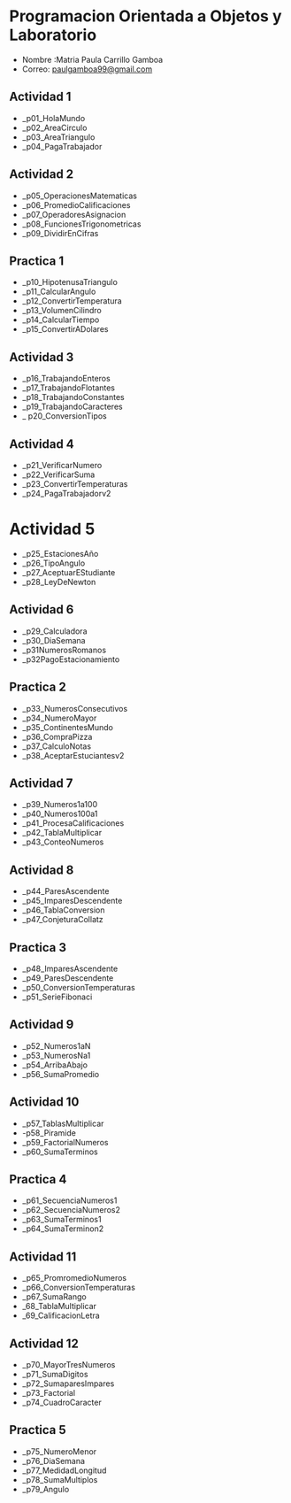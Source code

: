 # Programacion Orientada a Objetos y Laboratorio

- Nombre :Matria Paula Carrillo Gamboa
- Correo: paulgamboa99@gmail.com

## Actividad 1
- _p01_HolaMundo
- _p02_AreaCirculo
- _p03_AreaTriangulo
- _p04_PagaTrabajador

## Actividad 2
- _p05_OperacionesMatematicas
- _p06_PromedioCalificaciones
- _p07_OperadoresAsignacion
- _p08_FuncionesTrigonometricas
- _p09_DividirEnCifras

## Practica 1
- _p10_HipotenusaTriangulo
- _p11_CalcularAngulo
- _p12_ConvertirTemperatura
- _p13_VolumenCilindro
- _p14_CalcularTiempo
- _p15_ConvertirADolares

## Actividad 3
- _p16_TrabajandoEnteros
- _p17_TrabajandoFlotantes 
- _p18_TrabajandoConstantes
- _p19_TrabajandoCaracteres
- _ p20_ConversionTipos

## Actividad 4
- _p21_VerificarNumero
- _p22_VerificarSuma
- _p23_ConvertirTemperaturas
- _p24_PagaTrabajadorv2

# Actividad 5
- _p25_EstacionesAño
- _p26_TipoAngulo
- _p27_AceptuarEStudiante
- _p28_LeyDeNewton

## Actividad 6
- _p29_Calculadora
- _p30_DiaSemana
- _p31NumerosRomanos
- _p32PagoEstacionamiento

## Practica 2
- _p33_NumerosConsecutivos
- _p34_NumeroMayor
- _p35_ContinentesMundo
- _p36_CompraPizza
- _p37_CalculoNotas
- _p38_AceptarEstuciantesv2

## Actividad 7
- _p39_Numeros1a100
- _p40_Numeros100a1
- _p41_ProcesaCalificaciones
- _p42_TablaMultiplicar
- _p43_ConteoNumeros

## Actividad 8
- _p44_ParesAscendente
- _p45_ImparesDescendente
- _p46_TablaConversion
- _p47_ConjeturaCollatz

## Practica 3
- _p48_ImparesAscendente
- _p49_ParesDescendente
- _p50_ConversionTemperaturas
- _p51_SerieFibonaci

## Actividad 9
- _p52_Numeros1aN
- _p53_NumerosNa1
- _p54_ArribaAbajo
- _p56_SumaPromedio

## Actividad 10
- _p57_TablasMultiplicar
- -p58_Piramide
- _p59_FactorialNumeros 
- _p60_SumaTerminos

## Practica 4
- _p61_SecuenciaNumeros1 
- _p62_SecuenciaNumeros2
- _p63_SumaTerminos1
- _p64_SumaTerminon2

## Actividad 11
- _p65_PromromedioNumeros
- _p66_ConversionTemperaturas
- _p67_SumaRango
- _68_TablaMultiplicar
- _69_CalificacionLetra

## Actividad 12
- _p70_MayorTresNumeros
- _p71_SumaDigitos
- _p72_SumaparesImpares
- _p73_Factorial
- _p74_CuadroCaracter

## Practica 5
- _p75_NumeroMenor 
- _p76_DiaSemana
- _p77_MedidadLongitud
- _p78_SumaMultiplos 
- _p79_Angulo 
